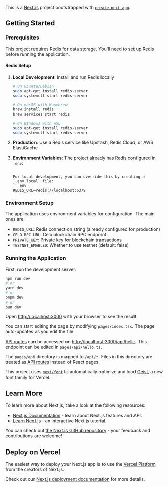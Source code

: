 This is a [Next.js](https://nextjs.org) project bootstrapped with [`create-next-app`](https://nextjs.org/docs/pages/api-reference/create-next-app).

## Getting Started

### Prerequisites

This project requires Redis for data storage. You'll need to set up Redis before running the application.

#### Redis Setup

1. **Local Development**: Install and run Redis locally
   ```bash
   # On Ubuntu/Debian
   sudo apt-get install redis-server
   sudo systemctl start redis-server
   
   # On macOS with Homebrew
   brew install redis
   brew services start redis
   
   # On Windows with WSL
   sudo apt-get install redis-server
   sudo systemctl start redis-server
   ```

2. **Production**: Use a Redis service like Upstash, Redis Cloud, or AWS ElastiCache

3. **Environment Variables**: The project already has Redis configured in `.env`:
 
   ```
   
   For local development, you can override this by creating a `.env.local` file:
   ```env
   REDIS_URL=redis://localhost:6379
   ```

### Environment Setup

The application uses environment variables for configuration. The main ones are:

- `REDIS_URL`: Redis connection string (already configured for production)
- `CELO_RPC_URL`: Celo blockchain RPC endpoint
- `PRIVATE_KEY`: Private key for blockchain transactions
- `TESTNET_ENABLED`: Whether to use testnet (default: false)

### Running the Application

First, run the development server:

```bash
npm run dev
# or
yarn dev
# or
pnpm dev
# or
bun dev
```

Open [http://localhost:3000](http://localhost:3000) with your browser to see the result.

You can start editing the page by modifying `pages/index.tsx`. The page auto-updates as you edit the file.

[API routes](https://nextjs.org/docs/pages/building-your-application/routing/api-routes) can be accessed on [http://localhost:3000/api/hello](http://localhost:3000/api/hello). This endpoint can be edited in `pages/api/hello.ts`.

The `pages/api` directory is mapped to `/api/*`. Files in this directory are treated as [API routes](https://nextjs.org/docs/pages/building-your-application/routing/api-routes) instead of React pages.

This project uses [`next/font`](https://nextjs.org/docs/pages/building-your-application/optimizing/fonts) to automatically optimize and load [Geist](https://vercel.com/font), a new font family for Vercel.

## Learn More

To learn more about Next.js, take a look at the following resources:

- [Next.js Documentation](https://nextjs.org/docs) - learn about Next.js features and API.
- [Learn Next.js](https://nextjs.org/learn-pages-router) - an interactive Next.js tutorial.

You can check out [the Next.js GitHub repository](https://github.com/vercel/next.js) - your feedback and contributions are welcome!

## Deploy on Vercel

The easiest way to deploy your Next.js app is to use the [Vercel Platform](https://vercel.com/new?utm_medium=default-template&filter=next.js&utm_source=create-next-app&utm_campaign=create-next-app-readme) from the creators of Next.js.

Check out our [Next.js deployment documentation](https://nextjs.org/docs/pages/building-your-application/deploying) for more details.
